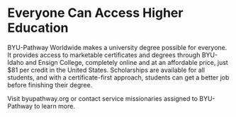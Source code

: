 # Everyone Can Access Higher Education

BYU-Pathway Worldwide makes a university degree possible for everyone. It provides access to marketable certificates and degrees through BYU-Idaho and Ensign College, completely online and at an affordable price, just $81 per credit in the United States. Scholarships are available for all students, and with a certificate-first approach, students can get a better job before finishing their degree.

Visit byupathway.org or contact service missionaries assigned to BYU-Pathway to learn more.

